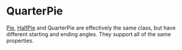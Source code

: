 # QuarterPie

<!--meta

-->

[Pie](./Pie.md), [HalfPie](./HalfPie.md) and QuarterPie are effectively the same class, but have different starting and ending angles. They support all of the same properties.

<ClientOnly>
  <hpcc-vitepress style="width:100%;height:600px">
    <div id="placeholder" style="height:400px">
    </div>
    <script type="module">
      import { QuarterPie } from "@hpcc-js/chart";

      new QuarterPie()
          .columns(["Category", "Value"])
          .data([
              ["A", 34],
              ["B", 55],
              ["C", 89],
              ["D", 144]
          ])
          .target("placeholder")
          .render()
          ;
    </script>
  </hpcc-vitepress>
</ClientOnly>


<ClientOnly>
  <hpcc-vitepress style="width:100%;height:600px">
    <div id="placeholder" style="height:400px">
    </div>
    <script type="module">
      import { QuarterPie } from "@hpcc-js/chart";

      new QuarterPie()
          .columns(["Category", "Value"])
          .data([
              ["A", 34],
              ["B", 55],
              ["C", 89],
              ["D", 144]
          ])
          .target("placeholder")
          .innerRadius(62)
          .showSeriesPercentage(true)
          .showSeriesValue(true)
          .render()
          ;
    </script>
  </hpcc-vitepress>
</ClientOnly>

## API

## Published Properties
```@hpcc-js/chart:QuarterPie
```
